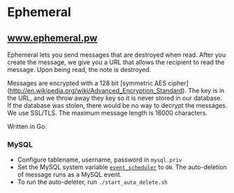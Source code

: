 Ephemeral
=========

## www.ephemeral.pw


Ephemeral lets you send messages that are destroyed when read.  After you create the message, we give you a URL that allows the recipient to read the message.  Upon being read, the note is destroyed.


Messages are encrypted with a 128 bit [symmetric AES cipher] (http://en.wikipedia.org/wiki/Advanced_Encryption_Standard).  The key is in the URL, and we throw away they key so it is never stored in our database.  If the database was stolen, there would be no way to decrypt the messages.  We use SSL/TLS.  The maximum message length is 16000 characters.

Written in Go.

### MySQL

* Configure tablename, username, password in ```mysql.priv```
* Set the MySQL system variable [```event_scheduler```](http://dev.mysql.com/doc/refman/5.1/en/server-system-variables.html#sysvar_event_scheduler) to ```ON```.  The auto-deletion of message runs as a MySQL event.
* To run the auto-deleter, run ```./start_auto_delete.sh```

